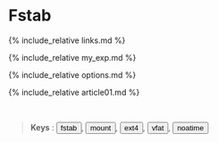 # Fstab


{% include_relative links.md %}


{% include_relative my_exp.md %}


{% include_relative options.md %}


{% include_relative article01.md %}

&nbsp;

> **Keys** : <button>fstab</button>, <button>mount</button>, <button>ext4</button>, <button>vfat</button>, <button>noatime</button>

